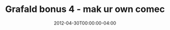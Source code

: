 ---
title: "Grafald bonus 4 - mak ur own comec"
type: "image"
date: 2012-04-30T00:00:00-04:00
draft: false
categories: ["Projects"]
image_path: "../img/2012/bonus_4.png"
alt_text: ""
---